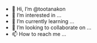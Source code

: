 - 👋 Hi, I’m @tootanakon
- 👀 I’m interested in ...
- 🌱 I’m currently learning ...
- 💞️ I’m looking to collaborate on ...
- 📫 How to reach me ...

<!---
tootanakon/tootanakon is a ✨ special ✨ repository because its `README.md` (this file) appears on your GitHub profile.
You can click the Preview link to take a look at your changes.
--->
